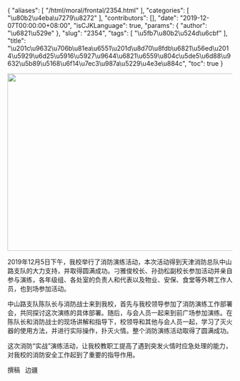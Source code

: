{
    "aliases": [
        "/html/moral/frontal/2354.html"
    ],
    "categories": [
        "\u80b2\u4eba\u7279\u8272"
    ],
    "contributors": [],
    "date": "2019-12-07T00:00:00+08:00",
    "isCJKLanguage": true,
    "params": {
        "author": "\u6821\u529e"
    },
    "slug": "2354",
    "tags": [
        "\u5fb7\u80b2\u524d\u6cbf"
    ],
    "title": "\u201c\u9632\u706b\u81ea\u6551\u201d\u8d70\u8fdb\u6821\u56ed\u2014\u5929\u6d25\u5916\u5927\u9644\u6821\u6559\u804c\u5de5\u6d88\u9632\u5b89\u5168\u6f14\u7ec3\u987a\u5229\u4e3e\u884c",
    "toc": true
}

  






<img
    src="https://cdn.tfls.online/mirror/full/0a188c2f85ddb6e39d7f0b0542ed4f6f46b74962.jpg"
    style="display:block;margin-left:auto;margin-right:auto;"
    decoding="async"
    fetchpriority="auto"
    loading="lazy"
    height="397"
    width="596"
/>




  





2019年12月5日下午，我校举行了消防演练活动，本次活动得到天津消防总队中山路支队的大力支持，并取得圆满成功。刁雅俊校长、孙劲松副校长参加活动并亲自参与演练，各年级组、各处室的负责人和代表以及物业、安保、食堂等外聘工作人员，也到场参加活动。




中山路支队陈队长与消防战士来到我校，首先与我校领导参加了消防演练工作部署会，共同探讨这次演练的具体部署。随后，与会人员一起来到前广场参加演练。在陈队长和消防战士的现场讲解和指导下，校领导和其他与会人员一起，学习了灭火器的使用方法，并进行实际操作，扑灭火情。整个消防演练活动取得了圆满成功。




这次消防“实战”演练活动，让我校教职工提高了遇到突发火情时应急处理的能力，对我校的消防安全工作起到了重要的指导作用。




撰稿   边疆







  



